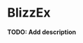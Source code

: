 # BlizzEx

**TODO: Add description**

<!-- ## Installation

If [available in Hex](https://hex.pm/docs/publish), the package can be installed as:

  1. Add `blizz_ex` to your list of dependencies in `mix.exs`:

    ```elixir
    def deps do
      [{:blizz_ex, "~> 0.1.0"}]
    end
    ```

  2. Ensure `blizz_ex` is started before your application:

    ```elixir
    def application do
      [applications: [:blizz_ex]]
    end
    ```
 -->
